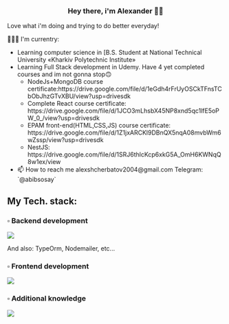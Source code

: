 ### <div align="center">Hey there, i'm Alexander 👨‍💻</div>  
  Love what i'm doing and trying to do better everyday!
  
🧑🏻‍💻   I'm currentry:

<ul>
    <li>Learning computer science in [B.S. Student at National Technical University «Kharkiv Polytechnic Institute»</li>
    <li>Learning Full Stack development in Udemy. Have 4 yet completed 
    courses and im not gonna stop🙃
        <ul>
            <li>
                NodeJs+MongoDB course certificate:https://drive.google.com/file/d/1eGdh4rFrUyOSCkTFnsTCbObJhzGTvXBU/view?usp=drivesdk
            </li>
            <li>
                Complete React course certificate: https://drive.google.com/file/d/1JCO3mLhsbX45NP8xnd5qc1lfE5oPW_0_/view?usp=drivesdk
            </li>
            <li>
                EPAM front-end(HTML,CSS,JS) course certificate: https://drive.google.com/file/d/1Z1jxARCKl9DBnQX5nqA08mvbWm6wZssp/view?usp=drivesdk
            </li>
            <li>
                NestJS: https://drive.google.com/file/d/1SRJ6thlcKcp6xkG5A_OmH6KWNqQ8w1ex/view
            </li>
        </ul>
    </li>
    <li>
        📫  How to reach me alexshcherbatov2004@gmail.com
        Telegram: `@abibsosay`
    </li>
</ul>
  
## My Tech. stack:
<h3>▫ Backend development</h3>
<p align="start">
  <a href="https://skillicons.dev">
    <img src="https://skillicons.dev/icons?i=nodejs,ts,js,nestjs,express,mongodb,supabase,sqlite,postgres,sequelize,jest,prisma" />
  </a>
</p>
<p>And also: TypeOrm, Nodemailer, etc...</p>
<h3>▫ Frontend development</h3>
<p align="start">
  <a href="https://skillicons.dev">
    <img src="https://skillicons.dev/icons?i=nextjs,html,css,js,tailwind,react,redux,pug,bootstrap,styledcomponents" />
  </a>
</p>

<h3>▫ Additional knowledge</h3>
<p align="start">
  <a href="https://skillicons.dev">
    <img src="https://skillicons.dev/icons?i=vercel,docker,c,python,linux," />
  </a>
</p>

<br/>   
